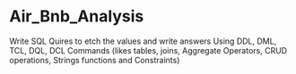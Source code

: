 # Air_Bnb_Analysis
Write SQL Quires to etch the values and write answers Using DDL, DML, TCL, DQL, DCL Commands  (likes tables, joins, Aggregate Operators, CRUD operations, Strings functions and Constraints) 
